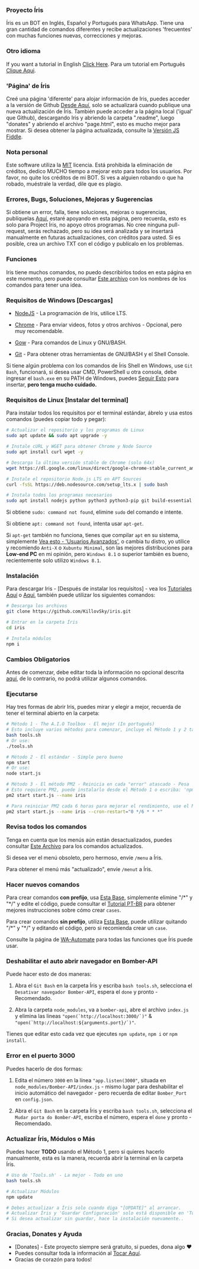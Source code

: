 ### Proyecto Íris
Íris es un BOT en Inglés, Español y Portugués para WhatsApp.
Tiene una gran cantidad de comandos diferentes y recibe actualizaciones 'frecuentes' con muchas funciones nuevas, correcciones y mejoras.

### Otro idioma
If you want a tutorial in English [Click Here](https://github.com/KillovSky/iris/blob/main/.readme/en/README.md).
Para um tutorial em Português [Clique Aqui](https://github.com/KillovSky/iris/blob/main/README.md).

### 'Página' de Íris
Creé una página 'diferente' para alojar información de Iris, puedes acceder a la versión de Github [Desde Aquí](http://htmlpreview.github.io/?https://github.com/KillovSky/iris/blob/main/.readme/donates/page.html), solo se actualizará cuando publique una nueva actualización de Íris.
También puede acceder a la página local ('igual' que Github), descargando Iris y abriendo la carpeta ".readme", luego "donates" y abriendo el archivo "page.html", esto es mucho mejor para mostrar.
Si desea obtener la página actualizada, consulte la [Versión JS Fiddle](https://jsfiddle.net/KillovSky/mgp6ed3x/show).

### Nota personal
Este software utiliza la [MIT](https://choosealicense.com/licenses/mit/) licencia.
Está prohibida la eliminación de créditos, dedico MUCHO tiempo a mejorar esto para todos los usuarios.
Por favor, no quite los créditos de mi BOT.
Si ves a alguien robando o que ha robado, muéstrale la verdad, dile que es plagio.

### Errores, Bugs, Soluciones, Mejoras y Sugerencias
Si obtiene un error, falla, tiene soluciones, mejoras o sugerencias, publíquelas [Aquí](https://github.com/KillovSky/iris/issues/q=), estaré apoyando en esta página, pero recuerda, esto es solo para Project Íris, no apoyo otros programas.
No cree ninguna pull-request, serás rechazado, pero su idea será analizada y se insertará manualmente en futuras actualizaciones, con créditos para usted.
Si es posible, crea un archivo TXT con el código y publícalo en los problemas.

### Funciones
Iris tiene muchos comandos, no puedo describirlos todos en esta página en este momento, pero puede consultar [Este archivo](https://raw.githubusercontent.com/KillovSky/iris/lib/config/Utilidades/Comandos_Automate.txt) con los nombres de los comandos para tener una idea.

### Requisitos de Windows [Descargas]
- [NodeJS](https://nodejs.org) - La programación de Iris, utilice LTS.

- [Chrome](https://www.google.com/chrome/) - Para enviar videos, fotos y otros archivos - Opcional, pero muy recomendable.

- [Gow](https://github.com/bmatzelle/gow/releases) - Para comandos de Linux y GNU/BASH.

- [Git](https://git-scm.com) - Para obtener otras herramientas de GNU/BASH y el Shell Console.

Si tiene algún problema con los comandos de Íris Shell en Windows, use `Git Bash`, funcionará, si desea usar CMD, PowerShell u otra consola, debe ingresar el `bash.exe` en su PATH de Windows, puedes [Seguir Esto](https://github.com/KillovSky/iris/issues/456#issuecomment-1001087525) para insertar, **pero tenga mucho cuidado.**

### Requisitos de Linux [Instalar del terminal]

Para instalar todos los requisitos por el terminal estándar, ábrelo y usa estos comandos (puedes copiar todo y pegar):

```bash
# Actualizar el repositorio y los programas de Linux
sudo apt update && sudo apt upgrade -y

# Instale cURL y WGET para obtener Chrome y Node Source
sudo apt install curl wget -y

# Descarga la última versión stable de Chrome (solo 64x)
wget https://dl.google.com/linux/direct/google-chrome-stable_current_amd64.deb

# Instale el repositorio Node.js LTS en APT Sources
curl -fsSL https://deb.nodesource.com/setup_lts.x | sudo bash

# Instala todos los programas necesarios
sudo apt install nodejs python python3 python3-pip git build-essential ./google-chrome-stable_current_amd64.deb -y
```

Si obtiene `sudo: command not found`, elimine `sudo` del comando e intente.

Si obtiene `apt: command not found`, intenta usar `apt-get`.

Si `apt-get` también no funciona, tienes que compilar `apt` en su sistema, simplemente [Vea esto - 'Usuarios Avanzados'](https://askubuntu.com/questions/860375/installing-apt-get), o cambia tu distro, yo utilice y recomiendo `Anti-X` o `Xubuntu Minimal`, son las mejores distribuciones para **Low-end PC** en mi opinión, pero `Windows 8.1` o superior también es bueno, recientemente solo utilizo `Windows 8.1`.

### Instalación
Para descargar Iris - [Después de instalar los requisitos] - vea los [Tutoriales Aquí](https://github.com/KillovSky/iris/discussions/28) o [Aquí](http://htmlpreview.github.io/?https://github.com/KillovSky/iris/blob/main/.readme/donates/page.html), también puede utilizar los siguientes comandos:

```bash
# Descarga los archivos
git clone https://github.com/KillovSky/iris.git

# Entrar en la carpeta Íris
cd iris

# Instala módulos
npm i
```

### Cambios Obligatorios
Antes de comenzar, debe editar toda la información no opcional descrita [aquí](https://github.com/KillovSky/iris/blob/main/.readme/en/config.md), de lo contrario, no podrá utilizar algunos comandos.

### Ejecutarse
Hay tres formas de abrir Iris, puedes mirar y elegir a mejor, recuerda de tener el terminal abierto en la carpeta:

```bash
# Método 1 - The A.I.O Toolbox - El mejor (In portugués)
# Esto incluye varios métodos para comenzar, incluye el Método 1 y 2 también
bash tools.sh
# Or use:
./tools.sh

# Método 2 - El estándar - Simple pero bueno
npm start
# Or use:
node start.js

# Método 3 - El método PM2 - Reinicia en cada "error" atascado - Pesa
# Esto requiere PM2, puede instalarlo desde el Método 1 o escriba: 'npm i -g pm2'
pm2 start start.js --name iris

# Para reiniciar PM2 cada 6 horas para mejorar el rendimiento, use el Método 1 o escriba:
pm2 start start.js --name iris --cron-restart="0 */6 * * *"
```

### Revisa todos los comandos
Tenga en cuenta que los menús aún están desactualizados, puedes consultar [Este Archivo](https://raw.githubusercontent.com/KillovSky/iris/lib/config/Utilidades/Comandos_Automate.txt) para los comandos actualizados.

Si desea ver el menú obsoleto, pero hermoso, envíe `/menu` a Íris.

Para obtener el menú más "actualizado", envíe `/menut` a Íris.

### Hacer nuevos comandos
Para crear comandos **con prefijo**, usa [Esta Base](https://github.com/KillovSky/iris/blob/main/lib/functions/config.js#L6289), simplemente elimine "/\*" y "\*/" y edite el código, puede consultar el [Tutorial PT-BR](https://github.com/KillovSky/iris/blob/main/Tutorial%20de%20Edi%C3%A7%C3%A3o%20PT-BR.txt) para obtener mejores instrucciones sobre cómo crear `cases`.

Para crear comandos **sin prefijo**, utiliza [Esta Base](https://github.com/KillovSky/iris/blob/main/lib/functions/config.js#L683), puede utilizar quitando "/\*" y "\*/" y editando el código, pero si recomienda crear un `case`.

Consulte la página de [WA-Automate](https://docs.openwa.dev/classes/api_Client.Client.html) para todas las funciones que Íris puede usar.

### Deshabilitar el auto abrir navegador en Bomber-API
Puede hacer esto de dos maneras:

1. Abra el `Git Bash` en la carpeta Íris y escriba `bash tools.sh`, selecciona el `Desativar navegador Bomber-API`, espera el `done` y pronto - Recomendado.

2. Abra la carpeta ```node_modules```, va a ```bomber-api```, abre el archivo ```index.js``` y elimina las lineas ```"open(`http://localhost:3000/`)"``` & ```"open(`http://localhost:${arguments.port}/`)"```.

Tienes que editar esto cada vez que ejecutes `npm update`, `npm i` or `npm install`.

### Error en el puerto 3000
Puedes hacerlo de dos formas:

1. Edita el número `3000` en la línea ```"app.listen(3000"```, situada en `node_modules/Bomber-API/index.js` - mismo lugar para deshabilitar el inicio automático del navegador - pero recuerda de editar `Bomber_Port` en `config.json`.

2. Abra el `Git Bash` en la carpeta Íris y escriba `bash tools.sh`, selecciona el `Mudar porta do Bomber-API`, escriba el número, espera el `done` y pronto - Recomendado.

### Actualizar Íris, Módulos o Más
Puedes hacer **TODO** usando el Método 1, pero si quieres hacerlo manualmente, esta es la manera, recuerda abrir la terminal en la carpeta Íris.

```bash
# Uso de 'Tools.sh' - La mejor - Todo en uno
bash tools.sh

# Actualizar Módulos
npm update

# Debes actualizar a Íris solo cuando diga "[UPDATE]" al arrancar.
# Actualizar Íris y 'Guardar Configuración' solo está disponible en 'Tools.sh'.
# Si desea actualizar sin guardar, hace la instalación nuevamente..
```

### Gracias, Donates y Ayuda
- [Donates] - Este proyecto siempre será gratuito, si puedes, dona algo ❤️
- Puedes consultar toda la información al [Tocar Aquí](http://htmlpreview.github.io/?https://github.com/KillovSky/iris/blob/main/.readme/donates/page.html).
- Gracias de corazón para todos!